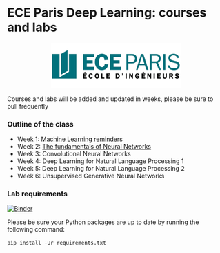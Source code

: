 # ECE Paris Deep Learning: courses and labs

<p style="text-align: center">
<a href="http://www.ece.fr/school-of-engineering/"><img
  src="1-ML_reminders/images/ece_logo.png" width="300"/></a>
</p>

Courses and labs will be added and updated in weeks, please be sure to pull frequently

### Outline of the class

- Week 1: [Machine Learning reminders](https://ece-deep-learning.github.io/courses_labs/1-ML_reminders/index.html)
- Week 2: [The fundamentals of Neural Networks](https://ece-deep-learning.github.io/courses_labs/2-Fundamentals_NNs/index.html)
- Week 3: Convolutional Neural Networks
- Week 4: Deep Learning for Natural Language Processing 1
- Week 5: Deep Learning for Natural Language Processing 2
- Week 6: Unsupervised Generative Neural Networks

### Lab requirements

[![Binder](https://mybinder.org/badge_logo.svg)](https://mybinder.org/v2/gh/ECE-Deep-Learning/courses_labs/gh-pages)

Please be sure your Python packages are up to date by running the following command:
```    
pip install -Ur requirements.txt
```
